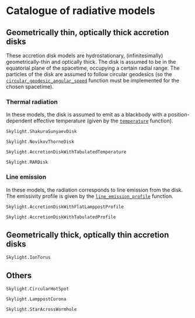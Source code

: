 # Catalogue of radiative models

## Geometrically thin, optically thick accretion disks

These accretion disk models are hydrostationary, (infinitesimally) geometrically-thin and optically thick. The disk is assumed to be in the equatorial plane of the spacetime, occupying a certain radial range. The particles of the disk are assumed to follow circular geodesics (so the [`circular_geodesic_angular_speed`](@ref) function must be implemented for the chosen spacetime).  

### Thermal radiation

In these models, the disk is assumed to emit as a blackbody with a position-dependent effective temperature (given by the [`temperature`](@ref) function).

```@docs
Skylight.ShakuraSunyaevDisk
```

```@docs
Skylight.NovikovThorneDisk
```

```@docs
Skylight.AccretionDiskWithTabulatedTemperature
```

```@docs
Skylight.RARDisk
```

### Line emission

In these models, the radiation corresponds to line emission from the disk. The emissivity profile is given by the [`line_emission_profile`](@ref) function.

```@docs
Skylight.AccretionDiskWithFlatLamppostProfile
```

```@docs
Skylight.AccretionDiskWithTabulatedProfile
```

## Geometrically thick, optically thin accretion disks

```@docs
Skylight.IonTorus
```

## Others

```@docs
Skylight.CircularHotSpot
```

```@docs
Skylight.LamppostCorona
```

```@docs
Skylight.StarAcrossWormhole
```